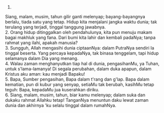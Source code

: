 1.
Siang, malam, musim, tahun gilir ganti melenyap;
bayang-bayangnya berlalu, tiada satu yang tetap.
Hidup kita menjalani jangka waktu dunia;
tak terulang yang terjadi, tinggal tanggung jawabnya.
<br>
2.
Orang hidup ditinggalkan oleh pendahulunya,
kita pun menuju makam bagai makhluk yang fana.
Dari bumi kita lahir dan kembali padaNya;
tanpa rahmat yang ilahi, apakah manusia?
<br>
3.
Sungguh, Allah mengasihi dunia ciptaanNya:
dalam PutraNya sendiri Ia tinggal beserta.
Yang percaya kepadaNya, tak binasa tenggelam,
tapi hidup selamanya dalam Dia yang menang.
<br>
4.
Walau zaman menghanyutkan tiap hal di dunia,
pengasihanMu, ya Tuhan, untuk s'lama-lamanya!
Di segala perubahan, dalam duka apapun,
dalam Kristus aku aman: kau menjadi Bapaku!
<br>
5.
Bapa, Sumber pengasihan, Bapa dalam t'rang dan g'lap.
Bapa dalam kematian, pun di kubur yang senyap,
setiaMu tak berubah, kasihMu tetap teguh:
Bapa, kepadaMu jua kuserahkan diriku.
<br>
6.
Siang, malam, musim, tahun, biar kamu melenyap;
dalam suka dan dukaku rahmat Allahku tetap!
TanganNya menuntun daku lewat zaman dunia
dan akhirnya 'ku selalu tinggal dalam rumahNya.